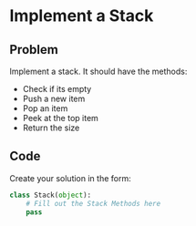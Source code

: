 # Implement a Stack

## Problem

Implement a stack. It should have the methods:

- Check if its empty
- Push a new item
- Pop an item
- Peek at the top item
- Return the size

## Code

Create your solution in the form:

```python
class Stack(object):
    # Fill out the Stack Methods here
    pass
```
